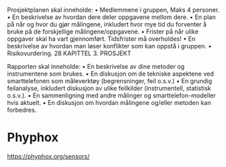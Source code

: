 Prosjektplanen skal inneholde:
• Medlemmene i gruppen, Maks 4 personer.
• En beskrivelse av hvordan dere deler oppgavene mellom dere.
• En plan på når og hvor du gjør målingene, inkludert hvor mye tid du forventer å
bruke på de forskjellige målingene/oppgavene.
• Frister på når ulike oppgaver skal ha vart gjennomført. Tidsfrister må overholdes!
• En beskrivelse av hvordan man løser konflikter som kan oppstå i gruppen.
• Risikovurdering.
28 KAPITTEL 3. PROSJEKT


Rapporten skal inneholde:
• En beskrivelse av dine metoder og instrumentene som brukes.
• En diskusjon om de tekniske aspektene ved smarttelefonen som måleverktøy (begrensninger, feil o.s.v.)
• En grundig feilanalyse, inkludert diskusjon av ulike feilkilder (instrumentell, statistisk o.s.v.).
• En sammenligning med andre målinger og smarttelefon-modeller hvis aktuelt.
• En diskusjon om hvordan målingene og/eller metoden kan forbedres.



# Phyphox
https://phyphox.org/sensors/